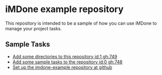 iMDone example repository
====
This repository is intended to be a sample of how you can use iMDone to manage your project tasks.

Sample Tasks
----
- [Add some directories to this repository id:1 gh:749](#TODO:)
- [Add some sample tasks to the repository id:0 gh:748](#TODO:)
- [Set up the imdone-example repository at github](#DONE:0)
